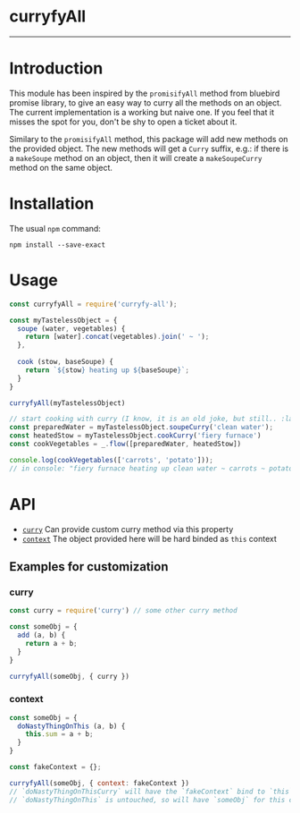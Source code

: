 # curryfyAll

--------------------------------------------------------------------------------

# Introduction

This module has been inspired by the `promisifyAll` method from bluebird promise
library, to give an easy way to curry all the methods on an object. The current
implementation is a working but naive one. If you feel that it misses the spot
for you, don't be shy to open a ticket about it.

Similary to the `promisifyAll` method, this package will add new methods on the
provided object. The new methods will get a `Curry` suffix, e.g.: if there is a
`makeSoupe` method on an object, then it will create a `makeSoupeCurry` method
on the same object.


# Installation

The usual `npm` command:
```
npm install --save-exact
```


# Usage
```javascript
const curryfyAll = require('curryfy-all');

const myTastelessObject = {
  soupe (water, vegetables) {
    return [water].concat(vegetables).join(' ~ ');
  },
  
  cook (stow, baseSoupe) {
    return `${stow} heating up ${baseSoupe}`;
  }
}

curryfyAll(myTastelessObject)

// start cooking with curry (I know, it is an old joke, but still.. :laughing:)
const preparedWater = myTastelessObject.soupeCurry('clean water');
const heatedStow = myTastelessObject.cookCurry('fiery furnace')
const cookVegetables = _.flow([preparedWater, heatedStow])

console.log(cookVegetables(['carrots', 'potato']));
// in console: "fiery furnace heating up clean water ~ carrots ~ potato"
```


# API

- [`curry`](#curry)
  Can provide custom curry method via this property
- [`context`](#context)
  The object provided here will be hard binded as `this` context


## Examples for customization

### curry

```javascript
const curry = require('curry') // some other curry method

const someObj = {
  add (a, b) {
    return a + b;
  }
}

curryfyAll(someObj, { curry })
```


### context

```javascript
const someObj = {
  doNastyThingOnThis (a, b) {
    this.sum = a + b;
  }
}

const fakeContext = {};

curryfyAll(someObj, { context: fakeContext })
// `doNastyThingOnThisCurry` will have the `fakeContext` bind to `this`
// `doNastyThingOnThis` is untouched, so will have `someObj` for this context
```
